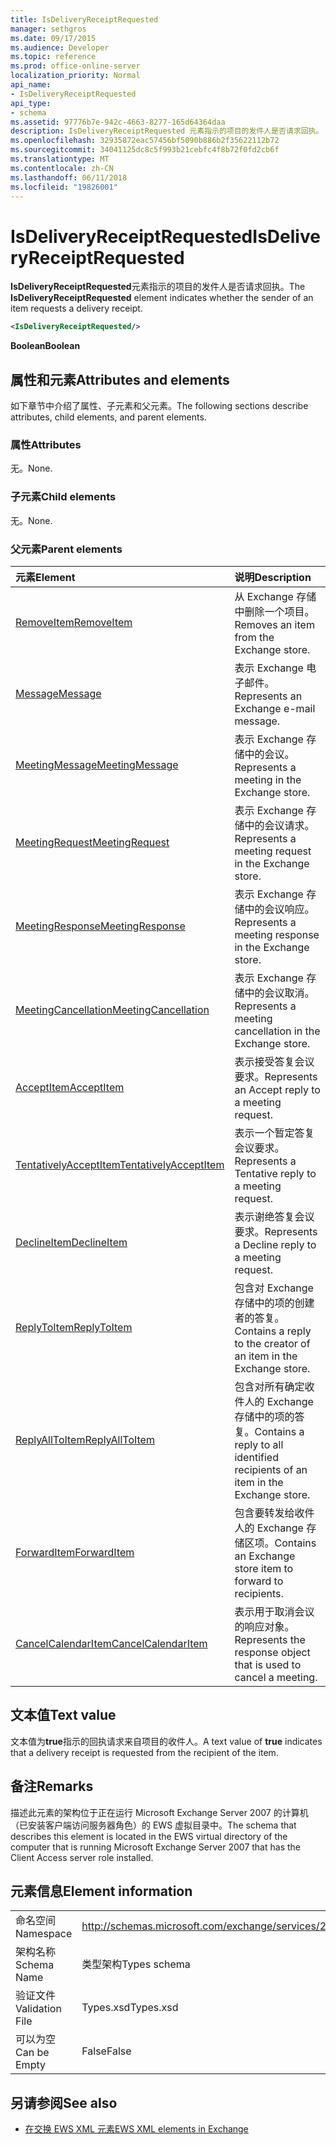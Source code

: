 ```yaml
---
title: IsDeliveryReceiptRequested
manager: sethgros
ms.date: 09/17/2015
ms.audience: Developer
ms.topic: reference
ms.prod: office-online-server
localization_priority: Normal
api_name:
- IsDeliveryReceiptRequested
api_type:
- schema
ms.assetid: 97776b7e-942c-4663-8277-165d64364daa
description: IsDeliveryReceiptRequested 元素指示的项目的发件人是否请求回执。
ms.openlocfilehash: 32935872eac57456bf5090b886b2f35622112b72
ms.sourcegitcommit: 34041125dc8c5f993b21cebfc4f8b72f0fd2cb6f
ms.translationtype: MT
ms.contentlocale: zh-CN
ms.lasthandoff: 06/11/2018
ms.locfileid: "19826001"
---
```

# <a name="isdeliveryreceiptrequested"></a><span data-ttu-id="ea60f-103">IsDeliveryReceiptRequested</span><span class="sxs-lookup"><span data-stu-id="ea60f-103">IsDeliveryReceiptRequested</span></span>

<span data-ttu-id="ea60f-104">**IsDeliveryReceiptRequested**元素指示的项目的发件人是否请求回执。</span><span class="sxs-lookup"><span data-stu-id="ea60f-104">The **IsDeliveryReceiptRequested** element indicates whether the sender of an item requests a delivery receipt.</span></span> 
  
```xml
<IsDeliveryReceiptRequested/>
```

 <span data-ttu-id="ea60f-105">**Boolean**</span><span class="sxs-lookup"><span data-stu-id="ea60f-105">**Boolean**</span></span>
## <a name="attributes-and-elements"></a><span data-ttu-id="ea60f-106">属性和元素</span><span class="sxs-lookup"><span data-stu-id="ea60f-106">Attributes and elements</span></span>

<span data-ttu-id="ea60f-107">如下章节中介绍了属性、子元素和父元素。</span><span class="sxs-lookup"><span data-stu-id="ea60f-107">The following sections describe attributes, child elements, and parent elements.</span></span>
  
### <a name="attributes"></a><span data-ttu-id="ea60f-108">属性</span><span class="sxs-lookup"><span data-stu-id="ea60f-108">Attributes</span></span>

<span data-ttu-id="ea60f-109">无。</span><span class="sxs-lookup"><span data-stu-id="ea60f-109">None.</span></span>
  
### <a name="child-elements"></a><span data-ttu-id="ea60f-110">子元素</span><span class="sxs-lookup"><span data-stu-id="ea60f-110">Child elements</span></span>

<span data-ttu-id="ea60f-111">无。</span><span class="sxs-lookup"><span data-stu-id="ea60f-111">None.</span></span>
  
### <a name="parent-elements"></a><span data-ttu-id="ea60f-112">父元素</span><span class="sxs-lookup"><span data-stu-id="ea60f-112">Parent elements</span></span>

|<span data-ttu-id="ea60f-113">**元素**</span><span class="sxs-lookup"><span data-stu-id="ea60f-113">**Element**</span></span>|<span data-ttu-id="ea60f-114">**说明**</span><span class="sxs-lookup"><span data-stu-id="ea60f-114">**Description**</span></span>|
|:-----|:-----|
|[<span data-ttu-id="ea60f-115">RemoveItem</span><span class="sxs-lookup"><span data-stu-id="ea60f-115">RemoveItem</span></span>](removeitem.md) <br/> |<span data-ttu-id="ea60f-116">从 Exchange 存储中删除一个项目。</span><span class="sxs-lookup"><span data-stu-id="ea60f-116">Removes an item from the Exchange store.</span></span>  <br/> |
|[<span data-ttu-id="ea60f-117">Message</span><span class="sxs-lookup"><span data-stu-id="ea60f-117">Message</span></span>](message-ex15websvcsotherref.md) <br/> |<span data-ttu-id="ea60f-118">表示 Exchange 电子邮件。</span><span class="sxs-lookup"><span data-stu-id="ea60f-118">Represents an Exchange e-mail message.</span></span>  <br/> |
|[<span data-ttu-id="ea60f-119">MeetingMessage</span><span class="sxs-lookup"><span data-stu-id="ea60f-119">MeetingMessage</span></span>](meetingmessage.md) <br/> |<span data-ttu-id="ea60f-120">表示 Exchange 存储中的会议。</span><span class="sxs-lookup"><span data-stu-id="ea60f-120">Represents a meeting in the Exchange store.</span></span>  <br/> |
|[<span data-ttu-id="ea60f-121">MeetingRequest</span><span class="sxs-lookup"><span data-stu-id="ea60f-121">MeetingRequest</span></span>](meetingrequest.md) <br/> |<span data-ttu-id="ea60f-122">表示 Exchange 存储中的会议请求。</span><span class="sxs-lookup"><span data-stu-id="ea60f-122">Represents a meeting request in the Exchange store.</span></span>  <br/> |
|[<span data-ttu-id="ea60f-123">MeetingResponse</span><span class="sxs-lookup"><span data-stu-id="ea60f-123">MeetingResponse</span></span>](meetingresponse.md) <br/> |<span data-ttu-id="ea60f-124">表示 Exchange 存储中的会议响应。</span><span class="sxs-lookup"><span data-stu-id="ea60f-124">Represents a meeting response in the Exchange store.</span></span>  <br/> |
|[<span data-ttu-id="ea60f-125">MeetingCancellation</span><span class="sxs-lookup"><span data-stu-id="ea60f-125">MeetingCancellation</span></span>](meetingcancellation.md) <br/> |<span data-ttu-id="ea60f-126">表示 Exchange 存储中的会议取消。</span><span class="sxs-lookup"><span data-stu-id="ea60f-126">Represents a meeting cancellation in the Exchange store.</span></span>  <br/> |
|[<span data-ttu-id="ea60f-127">AcceptItem</span><span class="sxs-lookup"><span data-stu-id="ea60f-127">AcceptItem</span></span>](acceptitem.md) <br/> |<span data-ttu-id="ea60f-128">表示接受答复会议要求。</span><span class="sxs-lookup"><span data-stu-id="ea60f-128">Represents an Accept reply to a meeting request.</span></span>  <br/> |
|[<span data-ttu-id="ea60f-129">TentativelyAcceptItem</span><span class="sxs-lookup"><span data-stu-id="ea60f-129">TentativelyAcceptItem</span></span>](tentativelyacceptitem.md) <br/> |<span data-ttu-id="ea60f-130">表示一个暂定答复会议要求。</span><span class="sxs-lookup"><span data-stu-id="ea60f-130">Represents a Tentative reply to a meeting request.</span></span>  <br/> |
|[<span data-ttu-id="ea60f-131">DeclineItem</span><span class="sxs-lookup"><span data-stu-id="ea60f-131">DeclineItem</span></span>](declineitem.md) <br/> |<span data-ttu-id="ea60f-132">表示谢绝答复会议要求。</span><span class="sxs-lookup"><span data-stu-id="ea60f-132">Represents a Decline reply to a meeting request.</span></span>  <br/> |
|[<span data-ttu-id="ea60f-133">ReplyToItem</span><span class="sxs-lookup"><span data-stu-id="ea60f-133">ReplyToItem</span></span>](replytoitem.md) <br/> |<span data-ttu-id="ea60f-134">包含对 Exchange 存储中的项的创建者的答复。</span><span class="sxs-lookup"><span data-stu-id="ea60f-134">Contains a reply to the creator of an item in the Exchange store.</span></span>  <br/> |
|[<span data-ttu-id="ea60f-135">ReplyAllToItem</span><span class="sxs-lookup"><span data-stu-id="ea60f-135">ReplyAllToItem</span></span>](replyalltoitem.md) <br/> |<span data-ttu-id="ea60f-136">包含对所有确定收件人的 Exchange 存储中的项的答复。</span><span class="sxs-lookup"><span data-stu-id="ea60f-136">Contains a reply to all identified recipients of an item in the Exchange store.</span></span>  <br/> |
|[<span data-ttu-id="ea60f-137">ForwardItem</span><span class="sxs-lookup"><span data-stu-id="ea60f-137">ForwardItem</span></span>](forwarditem.md) <br/> |<span data-ttu-id="ea60f-138">包含要转发给收件人的 Exchange 存储区项。</span><span class="sxs-lookup"><span data-stu-id="ea60f-138">Contains an Exchange store item to forward to recipients.</span></span>  <br/> |
|[<span data-ttu-id="ea60f-139">CancelCalendarItem</span><span class="sxs-lookup"><span data-stu-id="ea60f-139">CancelCalendarItem</span></span>](cancelcalendaritem.md) <br/> |<span data-ttu-id="ea60f-140">表示用于取消会议的响应对象。</span><span class="sxs-lookup"><span data-stu-id="ea60f-140">Represents the response object that is used to cancel a meeting.</span></span>  <br/> |
   
## <a name="text-value"></a><span data-ttu-id="ea60f-141">文本值</span><span class="sxs-lookup"><span data-stu-id="ea60f-141">Text value</span></span>

<span data-ttu-id="ea60f-142">文本值为**true**指示的回执请求来自项目的收件人。</span><span class="sxs-lookup"><span data-stu-id="ea60f-142">A text value of **true** indicates that a delivery receipt is requested from the recipient of the item.</span></span> 
  
## <a name="remarks"></a><span data-ttu-id="ea60f-143">备注</span><span class="sxs-lookup"><span data-stu-id="ea60f-143">Remarks</span></span>

<span data-ttu-id="ea60f-144">描述此元素的架构位于正在运行 Microsoft Exchange Server 2007 的计算机（已安装客户端访问服务器角色）的 EWS 虚拟目录中。</span><span class="sxs-lookup"><span data-stu-id="ea60f-144">The schema that describes this element is located in the EWS virtual directory of the computer that is running Microsoft Exchange Server 2007 that has the Client Access server role installed.</span></span>
  
## <a name="element-information"></a><span data-ttu-id="ea60f-145">元素信息</span><span class="sxs-lookup"><span data-stu-id="ea60f-145">Element information</span></span>

|||
|:-----|:-----|
|<span data-ttu-id="ea60f-146">命名空间</span><span class="sxs-lookup"><span data-stu-id="ea60f-146">Namespace</span></span>  <br/> |http://schemas.microsoft.com/exchange/services/2006/types  <br/> |
|<span data-ttu-id="ea60f-147">架构名称</span><span class="sxs-lookup"><span data-stu-id="ea60f-147">Schema Name</span></span>  <br/> |<span data-ttu-id="ea60f-148">类型架构</span><span class="sxs-lookup"><span data-stu-id="ea60f-148">Types schema</span></span>  <br/> |
|<span data-ttu-id="ea60f-149">验证文件</span><span class="sxs-lookup"><span data-stu-id="ea60f-149">Validation File</span></span>  <br/> |<span data-ttu-id="ea60f-150">Types.xsd</span><span class="sxs-lookup"><span data-stu-id="ea60f-150">Types.xsd</span></span>  <br/> |
|<span data-ttu-id="ea60f-151">可以为空</span><span class="sxs-lookup"><span data-stu-id="ea60f-151">Can be Empty</span></span>  <br/> |<span data-ttu-id="ea60f-152">False</span><span class="sxs-lookup"><span data-stu-id="ea60f-152">False</span></span>  <br/> |
   
## <a name="see-also"></a><span data-ttu-id="ea60f-153">另请参阅</span><span class="sxs-lookup"><span data-stu-id="ea60f-153">See also</span></span>



- [<span data-ttu-id="ea60f-154">在交换 EWS XML 元素</span><span class="sxs-lookup"><span data-stu-id="ea60f-154">EWS XML elements in Exchange</span></span>](ews-xml-elements-in-exchange.md)


